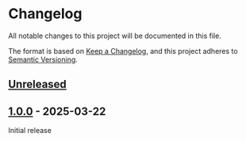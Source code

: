 # Changelog
All notable changes to this project will be documented in this file.

The format is based on [Keep a Changelog](https://keepachangelog.com/en/1.0.0/),
and this project adheres to [Semantic Versioning](https://semver.org/spec/v2.0.0.html).

## [Unreleased]

## [1.0.0] - 2025-03-22
Initial release

[Unreleased]: https://github.com/krzywro/webos-bluetooth-disabler/compare/v1.0.0...HEAD
[1.0.0]: https://github.com/krzywro/webos-bluetooth-disabler/releases/tag/v1.0.0

